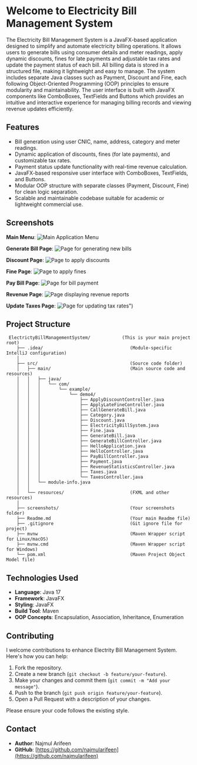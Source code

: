 # Welcome to Electricity Bill Management System
The Electricity Bill Management System is a JavaFX-based application designed to 
simplify and automate electricity billing operations. It allows users to generate
bills using consumer details and meter readings, apply dynamic discounts, fines 
for late payments and adjustable tax rates and update the payment status of each
bill. All billing data is stored in a structured file, making it lightweight and 
easy to manage. The system includes separate Java classes such as Payment, 
Discount and Fine, each following Object-Oriented Programming (OOP) principles to
ensure modularity and maintainability. The user interface is built with JavaFX 
components like ComboBoxes, TextFields and Buttons which provides an intuitive 
and interactive experience for managing billing records and viewing revenue 
updates efficiently.

## Features
- Bill generation using user CNIC, name, address, category and meter readings.
- Dynamic application of discounts, fines (for late payments), and customizable tax rates.
- Payment status update functionality with real-time revenue calculation.
- JavaFX-based responsive user interface with ComboBoxes, TextFields, and Buttons.
- Modular OOP structure with separate classes (Payment, Discount, Fine) for clean logic separation.
- Scalable and maintainable codebase suitable for academic or lightweight commercial use.


## Screenshots

**Main Menu**:
![](screenshots/mainmenu.png "Main Application Menu")

**Generate Bill Page**:
![](screenshots/generatebill.png "Page for generating new bills")

**Discount Page**:
![](screenshots/applydiscount.png "Page to apply discounts")

**Fine Page**:
![](screenshots/fine.png "Page to apply fines")

**Pay Bill Page**:
![](screenshots/paybill.png "Page for bill payment")

**Revenue Page**:
![](screenshots/revenue.png "Page displaying revenue reports")

**Update Taxes Page**:
![](screenshots/taxes.png "Page for updating tax rates")")

## Project Structure
```
 ElectrictyBillManagementSystem/            (This is your main project root)
    ├── .idea/                                 (Module-specific IntelliJ configuration)
    │  
    ├── src/                                   (Source code folder)
    │   ├── main/                              (Main source code and resources)
    │   │   ├── java/
    │   │   │   └── com/
    │   │   │       └── example/
    │   │   │           └── demo4/
    │   │   │               ├── ApplyDiscountController.java
    │   │   │               ├── ApplyLateFineController.java
    │   │   │               ├── CallGenerateBill.java
    │   │   │               ├── Category.java
    │   │   │               ├── Discount.java
    │   │   │               ├── ElectricityBillSystem.java
    │   │   │               ├── Fine.java
    │   │   │               ├── GenerateBill.java
    │   │   │               ├── GenerateBillController.java
    │   │   │               ├── HelloApplication.java
    │   │   │               ├── HelloController.java
    │   │   │               ├── PayBillController.java
    │   │   │               ├── Payment.java
    │   │   │               ├── RevenueStatisticsController.java
    │   │   │               ├── Taxes.java
    │   │   │               └── TaxesController.java
    │   │   └── module-info.java
    │   │
    │   └── resources/                         (FXML and other resources)
    │
    ├── screenshots/                           (Your screenshots folder)
    ├── Readme.md                              (Your main Readme file)
    ├── .gitignore                             (Git ignore file for project)
    ├── mvnw                                   (Maven Wrapper script for Linux/macOS)
    ├── mvnw.cmd                               (Maven Wrapper script for Windows)
    └── pom.xml                                (Maven Project Object Model file)
 ```

## Technologies Used
- **Language**: Java 17
- **Framework**: JavaFX
- **Styling**: JavaFX
- **Build Tool**: Maven
- **OOP Concepts**: Encapsulation, Association, Inheritance, Enumeration

## Contributing
I welcome contributions to enhance Electrity Bill Management System. Here's how you can help:
1. Fork the repository.
2. Create a new branch (`git checkout -b feature/your-feature`).
3. Make your changes and commit them (`git commit -m "Add your message"`).
4. Push to the branch (`git push origin feature/your-feature`).
5. Open a Pull Request with a description of your changes.

Please ensure your code follows the existing style.

## Contact
- **Author**: Najmul Arifeen
- **GitHub**: [https://github.com/najmularifeen](https://github.com/najmularifeen)